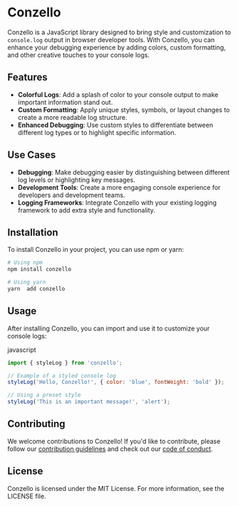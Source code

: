 Conzello
========

Conzello is a JavaScript library designed to bring style and customization to `console.log` output in browser developer tools. With Conzello, you can enhance your debugging experience by adding colors, custom formatting, and other creative touches to your console logs.

Features
--------

*   **Colorful Logs**: Add a splash of color to your console output to make important information stand out.
*   **Custom Formatting**: Apply unique styles, symbols, or layout changes to create a more readable log structure.
*   **Enhanced Debugging**: Use custom styles to differentiate between different log types or to highlight specific information.

Use Cases
---------

*   **Debugging**: Make debugging easier by distinguishing between different log levels or highlighting key messages.
*   **Development Tools**: Create a more engaging console experience for developers and development teams.
*   **Logging Frameworks**: Integrate Conzello with your existing logging framework to add extra style and functionality.

Installation
------------

To install Conzello in your project, you can use npm or yarn:

```bash
# Using npm
npm install conzello

# Using yarn
yarn  add conzello
```


Usage
-----

After installing Conzello, you can import and use it to customize your console logs:

javascript


```js
import { styleLog } from 'conzello';

// Example of a styled console log
styleLog('Hello, Conzello!', { color: 'blue', fontWeight: 'bold' });

// Using a preset style
styleLog('This is an important message!', 'alert');
```

Contributing
------------

We welcome contributions to Conzello! If you'd like to contribute, please follow our [contribution guidelines](CONTRIBUTING.md) and check out our [code of conduct](CODE_OF_CONDUCT.md).

License
-------

Conzello is licensed under the MIT License. For more information, see the LICENSE file.
